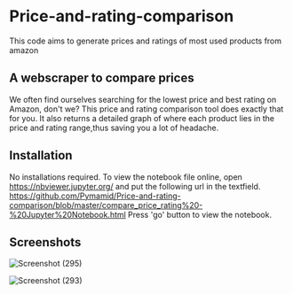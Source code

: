 # Price-and-rating-comparison
This code aims to generate prices and ratings of most used products from amazon

A webscraper to compare prices
------------------------------

We often find ourselves searching for the lowest price and best rating on Amazon, don't we?
This price and rating comparison tool does exactly that for you. It also returns a detailed graph of where each product lies in the price and rating range,thus saving you a lot of headache.

Installation
--------
No installations required. To view the notebook file online, open https://nbviewer.jupyter.org/ and put the following url in the textfield.
https://github.com/Pymamid/Price-and-rating-comparison/blob/master/compare_price_rating%20-%20Jupyter%20Notebook.html
Press 'go' button to view the notebook.

Screenshots
---------
![Screenshot (295)](https://user-images.githubusercontent.com/86880569/124457787-d5bbd380-dda9-11eb-848f-8aea99bf0986.png)

![Screenshot (293)](https://user-images.githubusercontent.com/86880569/124457631-a1481780-dda9-11eb-9949-024130f91f8b.png)
